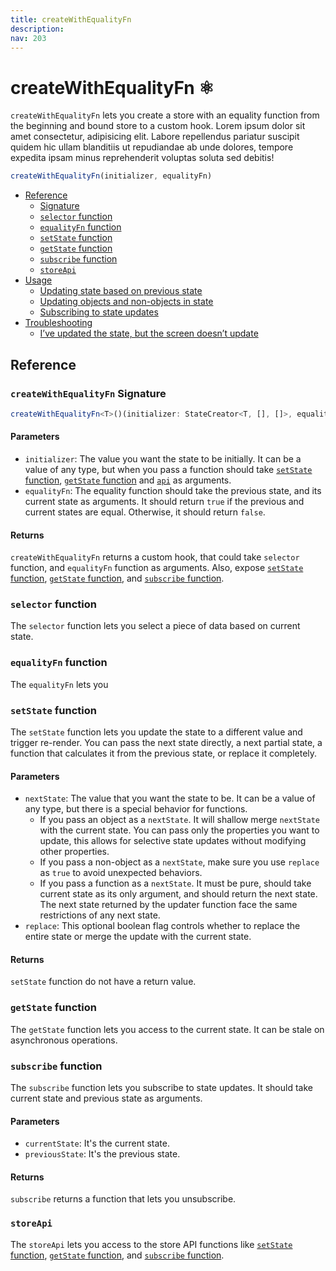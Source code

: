 ```yaml
---
title: createWithEqualityFn
description:
nav: 203
---
```


# createWithEqualityFn ⚛️

`createWithEqualityFn` lets you create a store with an equality function from the beginning and
bound store to a custom hook. Lorem ipsum dolor sit amet consectetur, adipisicing elit. Labore
repellendus pariatur suscipit quidem hic ullam blanditiis ut repudiandae ab unde dolores, tempore
expedita ipsam minus reprehenderit voluptas soluta sed debitis!

```js
createWithEqualityFn(initializer, equalityFn)
```

- [Reference](#reference)
  - [Signature](#createwithequalityfn-signature)
  - [`selector` function](#selector-function)
  - [`equalityFn` function](#equalityfn-function)
  - [`setState` function](#setstate-function)
  - [`getState` function](#getstate-function)
  - [`subscribe` function](#subscribe-function)
  - [`storeApi`](#storeapi)
- [Usage](#usage)
  - [Updating state based on previous state](#updating-state-base-on-a-previous-state)
  - [Updating objects and non-objects in state](#updating-objects-and-non-objects-in-state)
  - [Subscribing to state updates](#subscribing-to-state-updates)
- [Troubleshooting](#troubleshooting)
  - [I’ve updated the state, but the screen doesn’t update](#ive-updated-the-state-but-the-screen-doesnt-update)

## Reference

### `createWithEqualityFn` Signature

```ts
createWithEqualityFn<T>()(initializer: StateCreator<T, [], []>, equalityFn: (a: T, b: T) => boolean): UseBoundStore<StoreApi<T>>
```

#### Parameters

- `initializer`: The value you want the state to be initially. It can be a value of any type, but
  when you pass a function should take [`setState` function](#setstate-function),
  [`getState` function](#getstate-function) and [`api`](#api) as arguments.
- `equalityFn`: The equality function should take the previous state, and its current state as
  arguments. It should return `true` if the previous and current states are equal. Otherwise, it
  should return `false`.

#### Returns

`createWithEqualityFn` returns a custom hook, that could take `selector` function, and `equalityFn`
function as arguments. Also, expose [`setState` function](#setstate-function),
[`getState` function](#getstate-function), and [`subscribe` function](#subscribe-function).

### `selector` function

The `selector` function lets you select a piece of data based on current state.

### `equalityFn` function

The `equalityFn` lets you

### `setState` function

The `setState` function lets you update the state to a different value and trigger re-render. You
can pass the next state directly, a next partial state, a function that calculates it from the
previous state, or replace it completely.

#### Parameters

- `nextState`: The value that you want the state to be. It can be a value of any type, but there is
  a special behavior for functions.
  - If you pass an object as a `nextState`. It will shallow merge `nextState` with the current
    state. You can pass only the properties you want to update, this allows for selective state
    updates without modifying other properties.
  - If you pass a non-object as a `nextState`, make sure you use `replace` as `true` to avoid
    unexpected behaviors.
  - If you pass a function as a `nextState`. It must be pure, should take current state as its
    only argument, and should return the next state. The next state returned by the updater
    function face the same restrictions of any next state.
- `replace`: This optional boolean flag controls whether to replace the entire state or merge the
  update with the current state.

#### Returns

`setState` function do not have a return value.

### `getState` function

The `getState` function lets you access to the current state. It can be stale on asynchronous
operations.

### `subscribe` function

The `subscribe` function lets you subscribe to state updates. It should take current state and
previous state as arguments.

#### Parameters

- `currentState`: It's the current state.
- `previousState`: It's the previous state.

#### Returns

`subscribe` returns a function that lets you unsubscribe.

### `storeApi`

The `storeApi` lets you access to the store API functions like
[`setState` function](#setstate-function), [`getState` function](#getstate-function), and
[`subscribe` function](#subscribe-function).
